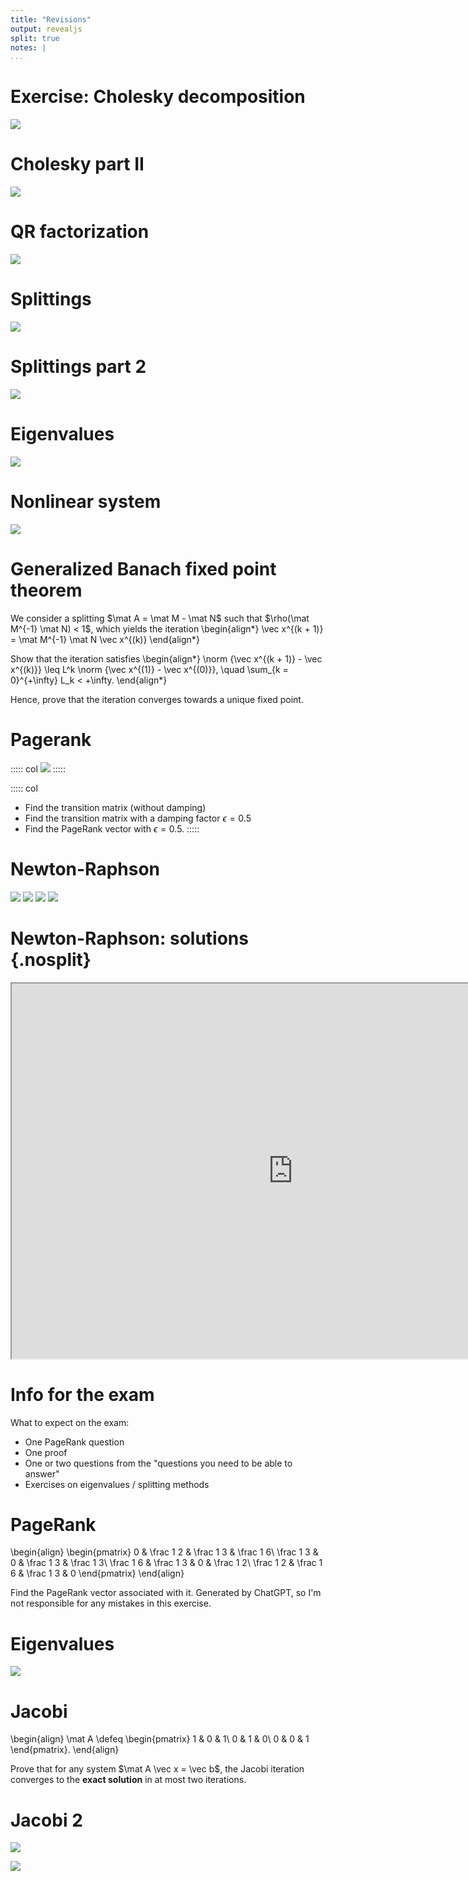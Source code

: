 ```yaml
---
title: "Revisions"
output: revealjs
split: true
notes: |
...
```


# Exercise: Cholesky decomposition

![](/static/images/1682507879.png)

# Cholesky part II

![](/static/images/1682508069.png)

# QR factorization

![](/static/images/1682508142.png)

# Splittings

![](/static/images/1682508660.png)

# Splittings part 2

![](/static/images/1682509441.png)

# Eigenvalues

![](/static/images/1682508913.png)

# Nonlinear system

![](/static/images/1682509279.png)

# Generalized Banach fixed point theorem

We consider a splitting
$\mat A = \mat M - \mat N$ such that
$\rho(\mat M^{-1} \mat N) < 1$,
which yields the iteration
\begin{align*}
\vec x^{(k + 1)} = \mat M^{-1} \mat N \vec x^{(k)}
\end{align*}

Show that the iteration satisfies
\begin{align*}
\norm {\vec x^{(k + 1)} - \vec x^{(k)}}
\leq L^k \norm {\vec x^{(1)} - \vec x^{(0)}},
\quad
\sum_{k = 0}^{+\infty} L_k < +\infty.
\end{align*}

Hence, prove that the iteration converges towards a unique fixed point.

# Pagerank

::::: col
![](/static/images/1683113504.png)
:::::

::::: col
- Find the transition matrix (without damping)
- Find the transition matrix with a damping factor $\epsilon = 0.5$
- Find the PageRank vector with $\epsilon = 0.5$.
:::::

# Newton-Raphson

![](/static/images/1683114990.png)
![](/static/images/1683115102.png)
![](/static/images/1683115155.png)
![](/static/images/1683115372.png)

# Newton-Raphson: solutions {.nosplit}

<iframe src="https://personal.math.ubc.ca/~anstee/math104/104newton-solution.pdf" width="900" height="600">
</iframe>

# Info for the exam

What to expect on the exam:

- One PageRank question
- One proof
- One or two questions from the "questions you need to be able to answer"
- Exercises on eigenvalues / splitting methods

# PageRank

\begin{align}
\begin{pmatrix}
0 & \frac 1 2 & \frac 1 3 & \frac 1 6\\
\frac 1 3 & 0 & \frac 1 3 & \frac 1 3\\
\frac 1 6 & \frac 1 3 & 0 & \frac 1 2\\
\frac 1 2 & \frac 1 6 & \frac 1 3 & 0
\end{pmatrix}
\end{align}

Find the PageRank vector associated with it.
Generated by ChatGPT, so I'm not responsible for any mistakes in this exercise.

# Eigenvalues

![](/static/images/1683284713.png)

# Jacobi

\begin{align}
\mat A \defeq
\begin{pmatrix}
1 & 0 & 1\\
0 & 1 & 0\\
0 & 0 & 1
\end{pmatrix}.
\end{align}

Prove that for any system $\mat A \vec x = \vec b$,
the Jacobi iteration converges to the **exact solution** in at most two iterations.

# Jacobi 2

![](/static/images/1683287287.png)

![](/static/images/1683291767.png)
